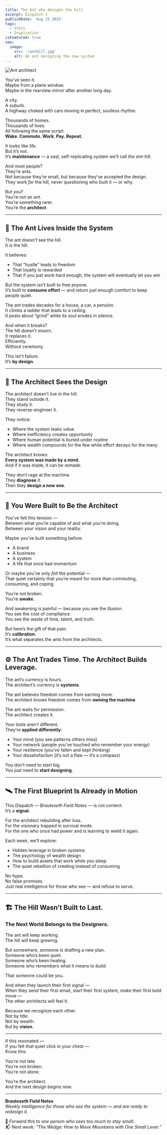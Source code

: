 ```yaml
---
title: The Ant who designs the hill
excerpt: Dispatch 1
publishDate: 'Aug 22 2025'
tags:
  - Story
  - Inspiration
isFeatured: true
seo:
  image:
    src: '/anthill.jpg'
    alt: An ant designing the new system
---
```


![Ant architect](/anthill.jpg)

You’ve seen it.  
Maybe from a plane window.  
Maybe in the rearview mirror after another long day.

A city.  
A suburb.  
A highway choked with cars moving in perfect, soulless rhythm.

Thousands of homes.  
Thousands of lives.  
All following the same script:  
**Wake. Commute. Work. Pay. Repeat.**

It looks like life.  
But it’s not.  
It’s **maintenance** — a vast, self-replicating system we’ll call *the ant-hill*.

And most people?  
They’re ants.  
Not because they’re small, but because they’ve accepted the design.  
They work *for* the hill, never questioning who built it — or why.

But you?  
You’re not an ant.  
You’re something rarer.  
You’re the **architect**.

---

## 🐜 The Ant Lives Inside the System

The ant doesn’t see the hill.  
It *is* the hill.

It believes:

- That “hustle” leads to freedom  
- That loyalty is rewarded  
- That if you just work hard enough, the system will eventually let you win

But the system isn’t built to free anyone.  
It’s built to **consume effort** — and return just enough comfort to keep people quiet.

The ant trades decades for a house, a car, a pension.  
It climbs a ladder that leads to a ceiling.  
It posts about “grind” while its soul erodes in silence.

And when it breaks?  
The hill doesn’t mourn.  
It replaces it.  
Efficiently.  
Without ceremony.

This isn’t failure.  
It’s **by design**.

---

## 🧠 The Architect Sees the Design

The architect doesn’t live *in* the hill.  
They stand outside it.  
They study it.  
They reverse-engineer it.

They notice:

- Where the system leaks value  
- Where inefficiency creates opportunity  
- Where human potential is buried under routine  
- Where wealth compounds for the few while effort decays for the many

The architect knows:  
**Every system was made by a mind.**  
And if it was made, it can be *remade*.

They don’t rage at the machine.  
They **diagnose** it.  
Then they **design a new one**.

---

## 🧭 You Were Built to Be the Architect

You’ve felt this tension —  
Between what you’re capable of and what you’re doing.  
Between your vision and your reality.

Maybe you’ve built something before:

- A brand  
- A business  
- A system  
- A life that once had momentum

Or maybe you’ve only *felt* the potential —  
That quiet certainty that you’re meant for more than commuting, consuming, and coping.

You’re not broken.  
You’re **awake**.

And awakening is painful — because you see the illusion.  
You see the cost of compliance.  
You see the waste of time, talent, and truth.

But here’s the gift of that pain:  
It’s **calibration**.  
It’s what separates the ants from the architects.

---

## ⚙️ The Ant Trades Time. The Architect Builds Leverage.

The ant’s currency is hours.  
The architect’s currency is **systems**.

The ant believes freedom comes from earning more.  
The architect knows freedom comes from **owning the machine**.

The ant waits for permission.  
The architect creates it.

Your tools aren’t different.  
They’re **applied differently**:

- Your mind (you see patterns others miss)  
- Your network (people you’ve touched who remember your energy)  
- Your resilience (you’ve fallen and kept thinking)  
- Your dissatisfaction (it’s not a flaw — it’s a compass)

You don’t need to start big.  
You just need to **start designing**.

---

## 🛰 The First Blueprint Is Already in Motion

This Dispatch — *Brauteseth Field Notes* — is not content.  
It’s a **signal**.

For the architect rebuilding after loss.  
For the visionary trapped in survival mode.  
For the one who once had power and is learning to wield it again.

Each week, we’ll explore:

- Hidden leverage in broken systems  
- The psychology of wealth design  
- How to build assets that work while you sleep  
- The quiet rebellion of creating instead of consuming

No hype.  
No false promises.  
Just real intelligence for those who see — and refuse to serve.

---

## 🏗 The Hill Wasn’t Built to Last.  
### The Next World Belongs to the Designers.

The ant will keep working.  
The hill will keep growing.

But somewhere, someone is drafting a new plan.  
Someone who’s been quiet.  
Someone who’s been healing.  
Someone who remembers what it means to *build*.

That someone could be you.

And when they launch their first signal —  
When they send their first email, start their first system, make their first bold move —  
The other architects will feel it.

Because we recognize each other.  
Not by title.  
Not by wealth.  
But by **vision**.

---

If this resonated —  
If you felt that quiet click in your chest —  
Know this:

You’re not late.  
You’re not broken.  
You’re not alone.

You’re the architect.  
And the next design begins now.

---

**Brauteseth Field Notes**  
*Weekly intelligence for those who see the system — and are ready to redesign it.*

📩 *Forward this to one person who sees too much to stay small.*  
📬 *Next week: “The Wedge: How to Move Mountains with One Small Lever.”*
